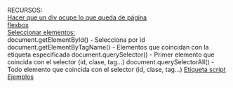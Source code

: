 RECURSOS:<br />
[Hacer que un div ocupe lo que queda de página<br />](https://stackoverflow.com/questions/7198282/how-to-make-div-occupy-remaining-height)
[flexbox<br />](https://css-tricks.com/snippets/css/a-guide-to-flexbox/)
[Seleccionar elementos:<br />](https://fjolt.com/article/javascript-elements)
document.getElementById() - Selecciona por id
document.getElementByTagName() - Elementos que coincidan con la etiqueta especificada
document.querySelector() - Primer elemento que coincida con el selector (id, clase, tag...)
document.querySelectorAll() - Todo elemento que coincida con el selector (id, clase, tag...)
[Etiqueta script<br />](https://pagedart.com/blog/how-to-link-javascript-to-html/)
[Ejemplos<br />](https://www.w3schools.com/html/html_scripts.asp)
